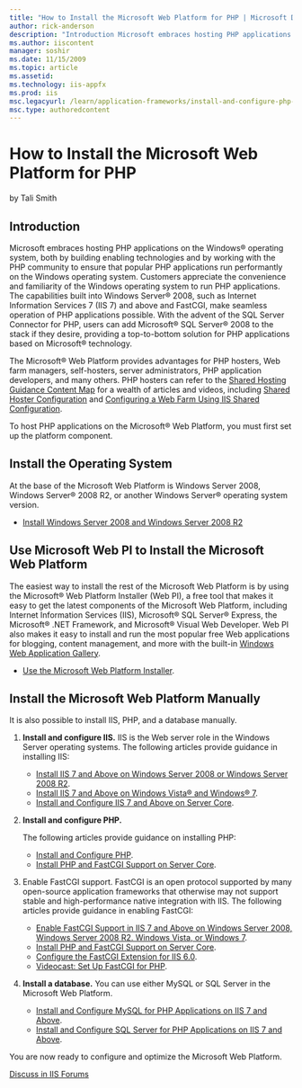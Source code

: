 ```yaml
---
title: "How to Install the Microsoft Web Platform for PHP | Microsoft Docs"
author: rick-anderson
description: "Introduction Microsoft embraces hosting PHP applications on the Windows ® operating system, both by building enabling technologies and by working with the PH..."
ms.author: iiscontent
manager: soshir
ms.date: 11/15/2009
ms.topic: article
ms.assetid: 
ms.technology: iis-appfx
ms.prod: iis
msc.legacyurl: /learn/application-frameworks/install-and-configure-php-on-iis/how-to-install-the-microsoft-web-platform-for-php
msc.type: authoredcontent
---
```

How to Install the Microsoft Web Platform for PHP
====================
by Tali Smith

## Introduction

Microsoft embraces hosting PHP applications on the Windows® operating system, both by building enabling technologies and by working with the PHP community to ensure that popular PHP applications run performantly on the Windows operating system. Customers appreciate the convenience and familiarity of the Windows operating system to run PHP applications. The capabilities built into Windows Server® 2008, such as Internet Information Services 7 (IIS 7) and above and FastCGI, make seamless operation of PHP applications possible. With the advent of the SQL Server Connector for PHP, users can add Microsoft® SQL Server® 2008 to the stack if they desire, providing a top-to-bottom solution for PHP applications based on Microsoft® technology.

The Microsoft® Web Platform provides advantages for PHP hosters, Web farm managers, self-hosters, server administrators, PHP application developers, and many others. PHP hosters can refer to the [Shared Hosting Guidance Content Map](../../web-hosting/getting-started/shared-hosting-content-map.md) for a wealth of articles and videos, including [Shared Hoster Configuration](../../web-hosting/planning-the-web-hosting-architecture/shared-hosting-configuration.md) and [Configuring a Web Farm Using IIS Shared Configuration](../../manage/managing-your-configuration-settings/configuring-a-web-farm-using-iis-shared-configuration.md).

To host PHP applications on the Microsoft® Web Platform, you must first set up the platform component.

## Install the Operating System

At the base of the Microsoft Web Platform is Windows Server 2008, Windows Server® 2008 R2, or another Windows Server® operating system version.

- [Install Windows Server 2008 and Windows Server 2008 R2](../../install/installing-iis-7/install-windows-server-2008-and-windows-server-2008-r2.md)

## Use Microsoft Web PI to Install the Microsoft Web Platform

The easiest way to install the rest of the Microsoft Web Platform is by using the Microsoft® Web Platform Installer (Web PI), a free tool that makes it easy to get the latest components of the Microsoft Web Platform, including Internet Information Services (IIS), Microsoft® SQL Server® Express, the Microsoft® .NET Framework, and Microsoft® Visual Web Developer. Web PI also makes it easy to install and run the most popular free Web applications for blogging, content management, and more with the built-in [Windows Web Application Gallery](https://www.microsoft.com/web/gallery/ "Windows Web Application Gallery").

- [Use the Microsoft Web Platform Installer](../../install/web-platform-installer/using-the-microsoft-web-platform-installer.md).

## Install the Microsoft Web Platform Manually

It is also possible to install IIS, PHP, and a database manually.

1. **Install and configure IIS.** IIS is the Web server role in the Windows Server operating systems. The following articles provide guidance in installing IIS:  

    - [Install IIS 7 and Above on Windows Server 2008 or Windows Server 2008 R2](../../install/installing-iis-7/installing-iis-7-and-above-on-windows-server-2008-or-windows-server-2008-r2.md).
    - [Install IIS 7 and Above on Windows Vista® and Windows® 7](../../install/installing-iis-7/installing-iis-on-windows-vista-and-windows-7.md).
    - [Install and Configure IIS 7 and Above on Server Core](../../install/installing-iis-7/install-and-configure-iis-on-server-core.md).
2. **Install and configure PHP.**  

    The following articles provide guidance on installing PHP:

    - [Install and Configure PHP](install-and-configure-php.md).
    - [Install PHP and FastCGI Support on Server Core](install-php-and-fastcgi-support-on-server-core.md).
3. Enable FastCGI support. FastCGI is an open protocol supported by many open-source application frameworks that otherwise may not support stable and high-performance native integration with IIS. The following articles provide guidance in enabling FastCGI:  

    - [Enable FastCGI Support in IIS 7 and Above on Windows Server 2008, Windows Server 2008 R2. Windows Vista, or Windows 7](enable-fastcgi-support-in-iis-7-on-windows-server-2008-windows-server-2008-r2-windows-vista-or-windows-7.md).
    - [Install PHP and FastCGI Support on Server Core](install-php-and-fastcgi-support-on-server-core.md).
    - [Configure the FastCGI Extension for IIS 6.0](configuring-the-fastcgi-extension-for-iis-60.md).
    - [Videocast: Set Up FastCGI for PHP](../running-php-applications-on-iis/set-up-fastcgi-for-php.md).
4. **Install a database.** You can use either MySQL or SQL Server in the Microsoft Web Platform.  

    - [Install and Configure MySQL for PHP Applications on IIS 7 and Above](install-and-configure-mysql-for-php-applications-on-iis-7-and-above.md).
    - [Install and Configure SQL Server for PHP Applications on IIS 7 and Above](install-and-configure-sql-server-2008-for-php-applications-on-iis-7-and-above.md).

You are now ready to configure and optimize the Microsoft Web Platform.

[Discuss in IIS Forums](https://forums.iis.net/1102.aspx)
